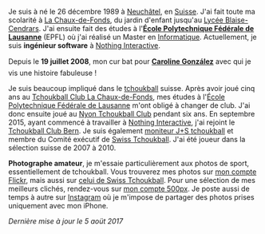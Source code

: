 Je suis à né le 26 décembre 1989 à [Neuchâtel](http://fr.wikipedia.org/wiki/Neuch%C3%A2tel), en [Suisse](https://fr.wikipedia.org/wiki/Suisse). J'ai fait toute ma scolarité à [La Chaux-de-Fonds](http://fr.wikipedia.org/wiki/La_Chaux-de-Fonds), du jardin d'enfant jusqu'au [Lycée Blaise-Cendrars](http://www.lyceeblaisecendrars.ch). J'ai ensuite fait des études à l'**[École Polytechnique Fédérale de Lausanne](http://www.epfl.ch)** (EPFL) où j'ai réalisé un Master en [Informatique](http://ic.epfl.ch/informatique). Actuellement, je suis **ingénieur software** à [Nothing Interactive](https://nothing.ch).

Depuis le **19 juillet 2008**, mon c&#156;ur bat pour **[Caroline González](http://twitter.com/carogonzo)** avec qui je vis une histoire fabuleuse !

Je suis beaucoup impliqué dans le [tchoukball](https://fr.wikipedia.org/wiki/Tchoukball) suisse. Après avoir joué cinq ans au [Tchoukball Club La Chaux-de-Fonds](http://tbcc.ch), mes études à l'[École Polytechnique Fédérale de Lausanne](http://epfl.ch) m'ont obligé à changer de club. J'ai donc ensuite joué au [Nyon Tchoukball Club](http://ntbc.ch) pendant six ans. En septembre 2015, ayant commencé à travailler à [Nothing Interactive](https://nothing.ch), j'ai rejoint le [Tchoukball Club Bern](http://tcbern.ch). Je suis également [moniteur J+S tchoukball](http://www.jugendundsport.ch/internet/js/fr/home/sportarten/tchoukball/uebersicht.html) et membre du Comité exécutif de [Swiss Tchoukball](http://tchoukball.ch). J'ai été joueur dans la sélection suisse de 2007 à 2010.

**Photographe amateur**, je m'essaie particulièrement aux photos de sport, essentiellement de tchoukball. Vous trouverez mes photos sur [mon compte Flickr](https://flickr.com/siedler), mais aussi sur [celui de Swiss Tchoukball](https://flickr.com/swisstchoukball). Pour une sélection de mes meilleurs clichés, rendez-vous sur [mon compte 500px](https://500px.com/davidsandoz). Je poste aussi de temps à autre sur [Instagram](https://instagram.com/davidsandoz) où je m'impose de partager des photos prises uniquement avec mon iPhone.

*Dernière mise à jour le 5 aoüt 2017*